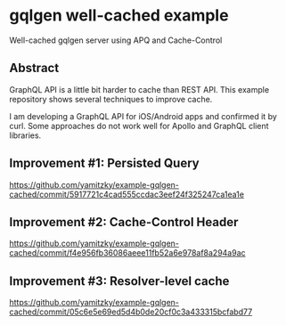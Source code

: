 # gqlgen well-cached example

Well-cached gqlgen server using APQ and Cache-Control

## Abstract

GraphQL API is a little bit harder to cache than REST API. This example repository shows several techniques to improve cache.

I am developing a GraphQL API for iOS/Android apps and confirmed it by curl. Some approaches do not work well for Apollo and GraphQL client libraries.

## Improvement #1: Persisted Query

https://github.com/yamitzky/example-gqlgen-cached/commit/5917721c4cad555ccdac3eef24f325247ca1ea1e

## Improvement #2: Cache-Control Header

https://github.com/yamitzky/example-gqlgen-cached/commit/f4e956fb36086aeee11fb52a6e978af8a294a9ac

## Improvement #3: Resolver-level cache

https://github.com/yamitzky/example-gqlgen-cached/commit/05c6e5e69ed5d4b0de20cf0c3a433315bcfabd77

